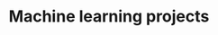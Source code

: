 ---
title: "Machine learning projects"
permalink: /machine-learning-projects/
layout: collections
author_profile: true
---
